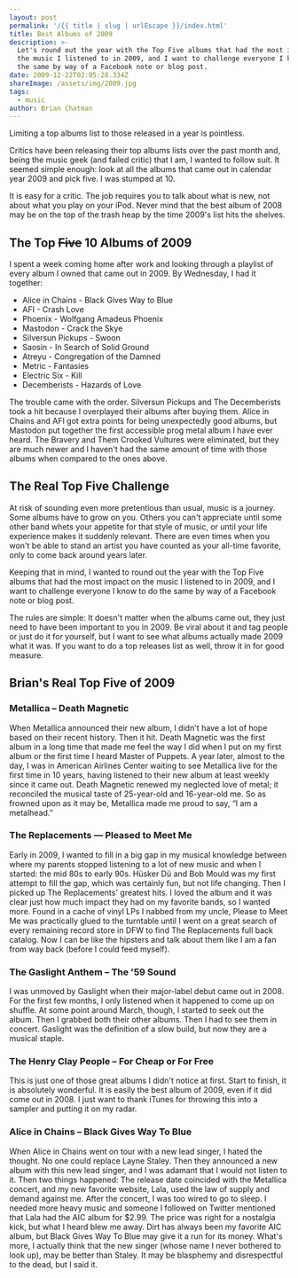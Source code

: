 ```yaml
---
layout: post
permalink: '/{{ title | slug | urlEscape }}/index.html'
title: Best Albums of 2009
description: >-
  Let's round out the year with the Top Five albums that had the most impact on
  the music I listened to in 2009, and I want to challenge everyone I know to do
  the same by way of a Facebook note or blog post.
date: 2009-12-22T02:05:28.334Z
shareImage: /assets/img/2009.jpg
tags:
  - music
author: Brian Chatman
---
```

Limiting a top albums list to those released in a year is pointless.

Critics have been releasing their top albums lists over the past month and, being the music geek (and failed critic) that I am, I wanted to follow suit. It seemed simple enough: look at all the albums that came out in calendar year 2009 and pick five. I was stumped at 10.

It is easy for a critic. The job requires you to talk about what is new, not about what you play on your iPod. Never mind that the best album of 2008 may be on the top of the trash heap by the time 2009's list hits the shelves.

## The Top ~~Five~~ 10 Albums of 2009

I spent a week coming home after work and looking through a playlist of every album I owned that came out in 2009. By Wednesday, I had it together:

- Alice in Chains - Black Gives Way to Blue
- AFI - Crash Love
- Phoenix - Wolfgang Amadeus Phoenix
- Mastodon - Crack the Skye
- Silversun Pickups - Swoon
- Saosin - In Search of Solid Ground
- Atreyu - Congregation of the Damned
- Metric - Fantasies
- Electric Six - Kill
- Decemberists - Hazards of Love

The trouble came with the order. Silversun Pickups and The Decemberists took a hit because I overplayed their albums after buying them. Alice in Chains and AFI got extra points for being unexpectedly good albums, but Mastodon put together the first accessible prog metal album I have ever heard. The Bravery and Them Crooked Vultures were eliminated, but they are much newer and I haven't had the same amount of time with those albums when compared to the ones above.

## The Real Top Five Challenge

At risk of sounding even more pretentious than usual, music is a journey. Some albums have to grow on you. Others you can't appreciate until some other band whets your appetite for that style of music, or until your life experience makes it suddenly relevant. There are even times when you won't be able to stand an artist you have counted as your all-time favorite, only to come back around years later.

Keeping that in mind, I wanted to round out the year with the Top Five albums that had the most impact on the music I listened to in 2009, and I want to challenge everyone I know to do the same by way of a Facebook note or blog post.

The rules are simple: It doesn't matter when the albums came out, they just need to have been important to you in 2009. Be viral about it and tag people or just do it for yourself, but I want to see what albums actually made 2009 what it was. If you want to do a top releases list as well, throw it in for good measure.

## Brian's Real Top Five of 2009

### Metallica – Death Magnetic

<div class="album albumArt" data-artist="Metallica" data-album="Death Magnetic"></div>

When Metallica announced their new album, I didn't have a lot of hope based on their recent history. Then it hit. Death Magnetic was the first album in a long time that made me feel the way I did when I put on my first album or the first time I heard Master of Puppets. A year later, almost to the day, I was in American Airlines Center waiting to see Metallica live for the first time in 10 years, having listened to their new album at least weekly since it came out. Death Magnetic renewed my neglected love of metal; it reconciled the musical taste of 25-year-old and 16-year-old me. So as frowned upon as it may be, Metallica made me proud to say, “I am a metalhead.”

### The Replacements — Pleased to Meet Me

<div class="album albumArt" data-artist="The Replacements" data-album="Pleased To Meet Me"></div>

Early in 2009, I wanted to fill in a big gap in my musical knowledge between where my parents stopped listening to a lot of new music and when I started: the mid 80s to early 90s. Hüsker Dü and Bob Mould was my first attempt to fill the gap, which was certainly fun, but not life changing. Then I picked up The Replacements' greatest hits. I loved the album and it was clear just how much impact they had on my favorite bands, so I wanted more. Found in a cache of vinyl LPs I nabbed from my uncle, Please to Meet Me was practically glued to the turntable until I went on a great search of every remaining record store in DFW to find The Replacements full back catalog. Now I can be like the hipsters and talk about them like I am a fan from way back (before I could feed myself).

### The Gaslight Anthem – The '59 Sound

<div class="album albumArt" data-artist="The Gaslight Anthem" data-album="’59 Sound"></div>

I was unmoved by Gaslight when their major-label debut came out in 2008. For the first few months, I only listened when it happened to come up on shuffle. At some point around March, though, I started to seek out the album. Then I grabbed both their other albums. Then I had to see them in concert. Gaslight was the definition of a slow build, but now they are a musical staple.

### The Henry Clay People – For Cheap or For Free

<div class="album albumArt" data-artist="The Henry Clay People" data-album="For Cheap or For Free"></div>

This is just one of those great albums I didn't notice at first. Start to finish, it is absolutely wonderful. It is easily the best album of 2009, even if it did come out in 2008. I just want to thank iTunes for throwing this into a sampler and putting it on my radar.

### Alice in Chains – Black Gives Way To Blue

<div class="album albumArt" data-artist="Alice in Chains" data-album="Black Gives Way To Blue"></div>

When Alice in Chains went on tour with a new lead singer, I hated the thought. No one could replace Layne Staley. Then they announced a new album with this new lead singer, and I was adamant that I would not listen to it. Then two things happened: The release date coincided with the Metallica concert, and my new favorite website, Lala, used the law of supply and demand against me. After the concert, I was too wired to go to sleep. I needed more heavy music and someone I followed on Twitter mentioned that Lala had the AIC album for $2.99. The price was right for a nostalgia kick, but what I heard blew me away. Dirt has always been my favorite AIC album, but Black Gives Way To Blue may give it a run for its money. What's more, I actually think that the new singer (whose name I never bothered to look up), may be better than Staley. It may be blasphemy and disrespectful to the dead, but I said it. 
